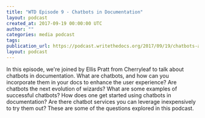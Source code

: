 ```yaml
---
title: "WTD Episode 9 - Chatbots in Documentation"
layout: podcast
created_at: 2017-09-19 00:00:00 UTC
author: ""
categories: media podcast
tags:
publication_url: https://podcast.writethedocs.org/2017/09/19/chatbots-and-ai-in-documentation/
layout: podcast
---
```


In this episode, we're joined by Ellis Pratt from Cherryleaf to talk about chatbots in documentation. What are chatbots, and how can you incorporate them in your docs to enhance the user experience? Are chatbots the next evolution of wizards? What are some examples of successful chatbots? How does one get started using chatbots in documentation? Are there chatbot services you can leverage inexpensively to try them out? These are some of the questions explored in this podcast.
